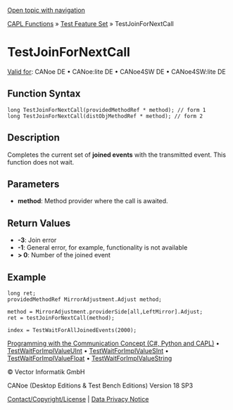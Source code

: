 [Open topic with navigation](../../../../../CANoeDEFamily.htm#Topics/CAPLFunctions/Test/Functions/CAPLfunctionTestJoinForNextCall.md)

[CAPL Functions](../../CAPLfunctions.md) » [Test Feature Set](../CAPLfunctionsTFSOverview.md) » TestJoinForNextCall

# TestJoinForNextCall

[Valid for](../../../Shared/FeatureAvailability.md): CANoe DE • CANoe:lite DE • CANoe4SW DE • CANoe4SW:lite DE

## Function Syntax

```plaintext
long TestJoinForNextCall(providedMethodRef * method); // form 1
long TestJoinForNextCall(distObjMethodRef * method); // form 2
```

## Description

Completes the current set of **joined events** with the transmitted event. This function does not wait.

## Parameters

- **method**: Method provider where the call is awaited.

## Return Values

- **-3**: Join error
- **-1**: General error, for example, functionality is not available
- **> 0**: Number of the joined event

## Example

```plaintext
long ret;
providedMethodRef MirrorAdjustment.Adjust method;

method = MirrorAdjustment.providerSide[all,LeftMirror].Adjust;
ret = testJoinForNextCall(method);

index = TestWaitForAllJoinedEvents(2000);
```

[Programming with the Communication Concept (C#, Python and CAPL)](../../../CANoeCANalyzer/CommunicationConcept/Programming/CCP.md) • [TestWaitForImplValueUInt](CAPLfunctionTestWaitForImplValueUInt.md) • [TestWaitForImplValueSInt](CAPLfunctionTestWaitForImplValueSInt.md) • [TestWaitForImplValueFloat](CAPLfunctionTestWaitForImplValueFloat.md) • [TestWaitForImplValueString](CAPLfunctionTestWaitForImplValueString.md)

© Vector Informatik GmbH

CANoe (Desktop Editions & Test Bench Editions) Version 18 SP3

[Contact/Copyright/License](../../../Shared/ContactCopyrightLicense.md) | [Data Privacy Notice](https://www.vector.com/int/en/company/get-info/privacy-policy/)